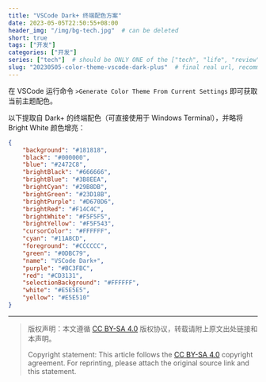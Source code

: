```yaml
---
title: "VSCode Dark+ 终端配色方案"
date: 2023-05-05T22:50:55+08:00
header_img: "/img/bg-tech.jpg"  # can be deleted
short: true
tags: ["开发"]
categories: ["开发"]
series: ["tech"]  # should be ONLY ONE of the ["tech", "life", "review"]
slug: "20230505-color-theme-vscode-dark-plus"  # final real url, recommend: start by date, follow lower case words with hyphen splitter. E.g., `20230316-text-title`
---
```


在 VSCode 运行命令 `>Generate Color Theme From Current Settings` 即可获取当前主题配色。

以下提取自 Dark+ 的终端配色（可直接使用于 Windows Terminal），并略将 Bright White 颜色增亮：
```json
{
    "background": "#181818",
    "black": "#000000",
    "blue": "#2472C8",
    "brightBlack": "#666666",
    "brightBlue": "#3B8EEA",
    "brightCyan": "#29B8DB",
    "brightGreen": "#23D18B",
    "brightPurple": "#D670D6",
    "brightRed": "#F14C4C",
    "brightWhite": "#F5F5F5",
    "brightYellow": "#F5F543",
    "cursorColor": "#FFFFFF",
    "cyan": "#11A8CD",
    "foreground": "#CCCCCC",
    "green": "#0DBC79",
    "name": "VSCode Dark+",
    "purple": "#BC3FBC",
    "red": "#CD3131",
    "selectionBackground": "#FFFFFF",
    "white": "#E5E5E5",
    "yellow": "#E5E510"
}
```

---

> 版权声明：本文遵循 [CC BY-SA 4.0](https://creativecommons.org/licenses/by-sa/4.0/deed.zh) 版权协议，转载请附上原文出处链接和本声明。
>
> Copyright statement: This article follows the [CC BY-SA 4.0](https://creativecommons.org/licenses/by-sa/4.0/deed.en) copyright agreement. For reprinting, please attach the original source link and this statement.
